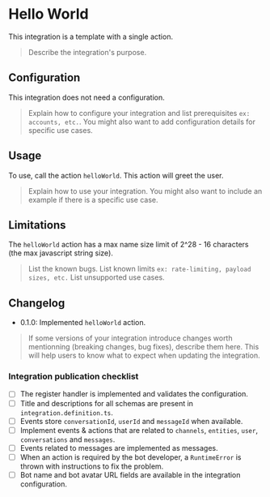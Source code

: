 # Hello World

This integration is a template with a single action.

> Describe the integration's purpose.

## Configuration

This integration does not need a configuration.

> Explain how to configure your integration and list prerequisites `ex: accounts, etc.`.
> You might also want to add configuration details for specific use cases.

## Usage

To use, call the action `helloWorld`. This action will greet the user.

> Explain how to use your integration.
> You might also want to include an example if there is a specific use case.

## Limitations

The `helloWorld` action has a max name size limit of 2^28 - 16 characters (the max javascript string size).

> List the known bugs.
> List known limits `ex: rate-limiting, payload sizes, etc.`
> List unsupported use cases.

## Changelog

- 0.1.0: Implemented `helloWorld` action.

> If some versions of your integration introduce changes worth mentionning (breaking changes, bug fixes), describe them here. This will help users to know what to expect when updating the integration.

### Integration publication checklist

- [ ] The register handler is implemented and validates the configuration.
- [ ] Title and descriptions for all schemas are present in `integration.definition.ts`.
- [ ] Events store `conversationId`, `userId` and `messageId` when available.
- [ ] Implement events & actions that are related to `channels`, `entities`, `user`, `conversations` and `messages`.
- [ ] Events related to messages are implemented as messages.
- [ ] When an action is required by the bot developer, a `RuntimeError` is thrown with instructions to fix the problem.
- [ ] Bot name and bot avatar URL fields are available in the integration configuration.

